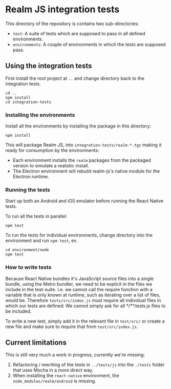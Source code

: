 # Realm JS integration tests

This directory of the repository is contains two sub-directories:
- `test`: A suite of tests which are supposed to pass in all defined environments.
- `environments`: A couple of environments in which the tests are supposed pass.

## Using the integration tests

First install the root project at `..` and change directory back to the integration tests.

    cd ..
    npm install
    cd integration-tests

### Installing the environments

Install all the environments by installing the package in this directory:

    npm install

This will package Realm JS, into `integration-tests/realm-*.tgz` making it ready for consumption by the environments:

- Each environment installs the `realm` packages from the packaged version to simulate a realistic install.
- The Electron environment will rebuild realm-js's native module for the Electron runtime.

### Running the tests

Start up both an Android and iOS emulator before running the React Native tests.

To run all the tests in parallel:

    npm test

To run the tests for individual environments, change directory into the environment and run `npm test`, ex.

    cd environment/node
    npm test

### How to write tests

Because React Native bundles it's JavaScript source files into a single bundle, using the Metro bundler, we need to be
explicit in the files we include in the test-suite. I.e. we cannot call the require function with a variable that is
only known at runtime, such as iterating over a list of files, would be. Therefore `tests/src/index.js` must require all
individual files in which our tests are defined: We cannot simply ask for all */**.tests.js files to be included.

To write a new test, simply add it in the relevant file in `test/src/` or create a new file and make sure to require
that from `test/src/index.js`.

## Current limitations

This is still very much a work in progress, currently we're missing:
1. Refactoring / rewriting of the tests in `../tests/js` into the `./tests` folder that uses Mocha in a more direct way.
2. When installing the `react-native` environment, the `node_modules/realm/android` is missing.
